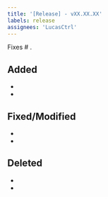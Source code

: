 ```yaml
---
title: '[Release] - vXX.XX.XX'
labels: release
assignees: 'LucasCtrl'
---
```


Fixes # .

## Added
*
*

## Fixed/Modified
*
*

## Deleted
*
*
